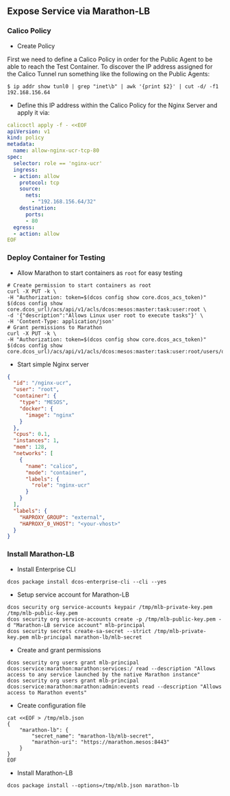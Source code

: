 ## Expose Service via Marathon-LB

### Calico Policy

- Create Policy

First we need to define a Calico Policy in order for the Public Agent to be able to reach the Test Container. To discover the IP address assigned for the Calico Tunnel run something like the following on the Public Agents:

```
$ ip addr show tunl0 | grep "inet\b" | awk '{print $2}' | cut -d/ -f1
192.168.156.64
```

- Define this IP address within the Calico Policy for the Nginx Server and apply it via:

```yaml
calicoctl apply -f - <<EOF
apiVersion: v1
kind: policy
metadata:
  name: allow-nginx-ucr-tcp-80
spec:
  selector: role == 'nginx-ucr'
  ingress:
  - action: allow
    protocol: tcp
    source:
      nets:
        - "192.168.156.64/32"
    destination:
      ports:
      - 80
  egress:
  - action: allow
EOF
```

### Deploy Container for Testing

- Allow Marathon to start containers as `root` for easy testing

```
# Create permission to start containers as root
curl -X PUT -k \
-H "Authorization: token=$(dcos config show core.dcos_acs_token)" $(dcos config show core.dcos_url)/acs/api/v1/acls/dcos:mesos:master:task:user:root \
-d '{"description":"Allows Linux user root to execute tasks"}' \
-H 'Content-Type: application/json'
# Grant permissions to Marathon
curl -X PUT -k \
-H "Authorization: token=$(dcos config show core.dcos_acs_token)" $(dcos config show core.dcos_url)/acs/api/v1/acls/dcos:mesos:master:task:user:root/users/dcos_marathon/create
```

- Start simple Nginx server

```json
{
  "id": "/nginx-ucr",
  "user": "root",
  "container": {
    "type": "MESOS",
    "docker": {
      "image": "nginx"
    }
  },
  "cpus": 0.1,
  "instances": 1,
  "mem": 128,
  "networks": [
    {
      "name": "calico",
      "mode": "container",
      "labels": {
        "role": "nginx-ucr"
      }
    }
  ],
  "labels": {
    "HAPROXY_GROUP": "external",
    "HAPROXY_0_VHOST": "<your-vhost>"
  }
}
```

### Install Marathon-LB

- Install Enterprise CLI

```
dcos package install dcos-enterprise-cli --cli --yes
```

- Setup service account for Marathon-LB

```
dcos security org service-accounts keypair /tmp/mlb-private-key.pem /tmp/mlb-public-key.pem
dcos security org service-accounts create -p /tmp/mlb-public-key.pem -d "Marathon-LB service account" mlb-principal
dcos security secrets create-sa-secret --strict /tmp/mlb-private-key.pem mlb-principal marathon-lb/mlb-secret
```

- Create and grant permissions

```
dcos security org users grant mlb-principal dcos:service:marathon:marathon:services:/ read --description "Allows access to any service launched by the native Marathon instance"
dcos security org users grant mlb-principal dcos:service:marathon:marathon:admin:events read --description "Allows access to Marathon events"
```

- Create configuration file

```
cat <<EOF > /tmp/mlb.json
{
    "marathon-lb": {
        "secret_name": "marathon-lb/mlb-secret",
        "marathon-uri": "https://marathon.mesos:8443"
    }
}
EOF
```

- Install Marathon-LB

```
dcos package install --options=/tmp/mlb.json marathon-lb
```
